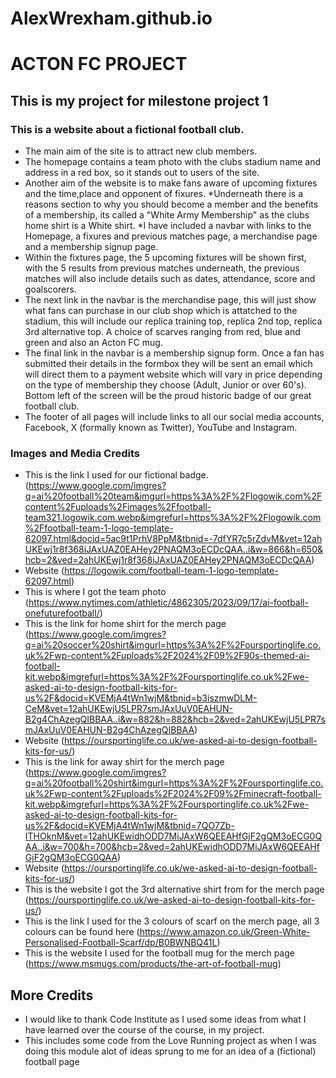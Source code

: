 # AlexWrexham.github.io
# ACTON FC PROJECT
## This is my project for milestone project 1
### This is a website about a fictional football club.
* The main aim of the site is to attract new club members.
* The homepage contains a team photo with the clubs stadium name and address in a red box, so it stands out to users of the site.
* Another aim of the website is to make fans aware of upcoming fixtures and the time,place and opponent of fixures.
*Underneath there is a reasons section to why you should become a member and the benefits of a membership, its called a "White Army Membership" as the clubs home shirt is a White shirt.
*I have included a navbar with links to the Homepage, a fixures and previous matches page, a merchandise page and a membership signup page.
* Within the fixtures page, the 5 upcoming fixtures will be shown first, with the 5 results from previous matches underneath, the previous matches will also include details such as dates, attendance, score and goalscorers.
* The next link in the navbar is the merchandise page, this will just show what fans can purchase in our club shop which is attatched to the stadium, this will include our replica training top, replica 2nd top, replica 3rd alternative top. A choice of scarves ranging from red, blue and green and also an Acton FC mug.
* The final link in the navbar is a membership signup form. Once a fan has submitted their details in the formbox they will be sent an email which will direct them to a payment website which will vary in price depending on the type of membership they choose (Adult, Junior or over  60's). Bottom left of the screen will be the proud historic badge of our great football club.
* The footer of all pages will include links to all our social media accounts, Facebook, X (formally known as Twitter), YouTube and Instagram.
### Images and Media Credits
* This is the link I used for our fictional badge.
(https://www.google.com/imgres?q=ai%20football%20team&imgurl=https%3A%2F%2Flogowik.com%2Fcontent%2Fuploads%2Fimages%2Ffootball-team321.logowik.com.webp&imgrefurl=https%3A%2F%2Flogowik.com%2Ffootball-team-1-logo-template-62097.html&docid=5ac9t1PrhV8PpM&tbnid=-7dfYR7c5rZdvM&vet=12ahUKEwj1r8f368iJAxUAZ0EAHey2PNAQM3oECDcQAA..i&w=866&h=650&hcb=2&ved=2ahUKEwj1r8f368iJAxUAZ0EAHey2PNAQM3oECDcQAA)
* Website
(https://logowik.com/football-team-1-logo-template-62097.html)
* This is where I got the team photo
(https://www.nytimes.com/athletic/4862305/2023/09/17/ai-football-onefuturefootball/)
* This is the link for home shirt for the merch page
(https://www.google.com/imgres?q=ai%20soccer%20shirt&imgurl=https%3A%2F%2Foursportinglife.co.uk%2Fwp-content%2Fuploads%2F2024%2F09%2F90s-themed-ai-football-kit.webp&imgrefurl=https%3A%2F%2Foursportinglife.co.uk%2Fwe-asked-ai-to-design-football-kits-for-us%2F&docid=KVEMjA4tWn1wjM&tbnid=b3iszmwDLM-CeM&vet=12ahUKEwjU5LPR7smJAxUuV0EAHUN-B2g4ChAzegQIBBAA..i&w=882&h=882&hcb=2&ved=2ahUKEwjU5LPR7smJAxUuV0EAHUN-B2g4ChAzegQIBBAA)
* Website
(https://oursportinglife.co.uk/we-asked-ai-to-design-football-kits-for-us/)
* This is the link for away shirt for the merch page
(https://www.google.com/imgres?q=ai%20football%20shirt&imgurl=https%3A%2F%2Foursportinglife.co.uk%2Fwp-content%2Fuploads%2F2024%2F09%2Fminecraft-football-kit.webp&imgrefurl=https%3A%2F%2Foursportinglife.co.uk%2Fwe-asked-ai-to-design-football-kits-for-us%2F&docid=KVEMjA4tWn1wjM&tbnid=7QO7Zb-ITHOknM&vet=12ahUKEwidhODD7MiJAxW6QEEAHfGjF2gQM3oECG0QAA..i&w=700&h=700&hcb=2&ved=2ahUKEwidhODD7MiJAxW6QEEAHfGjF2gQM3oECG0QAA)
* Website
(https://oursportinglife.co.uk/we-asked-ai-to-design-football-kits-for-us/)
* This is the website I got the 3rd alternative shirt from for the merch page
(https://oursportinglife.co.uk/we-asked-ai-to-design-football-kits-for-us/)
* This is the link I used for the 3 colours of scarf on the merch page, all 3 colours can be found here
(https://www.amazon.co.uk/Green-White-Personalised-Football-Scarf/dp/B0BWNBQ41L)
* This is the website I used for the football mug for the merch page
(https://www.msmugs.com/products/the-art-of-football-mug)
## More Credits
* I would like to thank Code Institute as I used some ideas from what I have learned over the course of the course, in my project.
* This includes some code from the Love Running project as when I was doing this module alot of ideas sprung to me for an idea of a (fictional) football page
